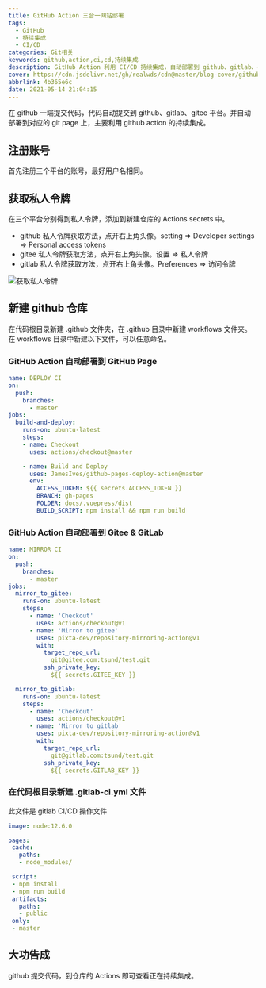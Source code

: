 ```yaml
---
title: GitHub Action 三合一网站部署
tags:
  - GitHub
  - 持续集成
  - CI/CD
categories: Git相关
keywords: github,action,ci,cd,持续集成
description: GitHub Action 利用 CI/CD 持续集成，自动部署到 github、gitlab、gitee 平台
cover: https://cdn.jsdelivr.net/gh/realwds/cdn@master/blog-cover/github-action.37jx8hg50fs0.png
abbrlink: 4b365e6c
date: 2021-05-14 21:04:15
---
```


在 github 一端提交代码，代码自动提交到 github、gitlab、gitee 平台。并自动部署到对应的 git page 上，主要利用 github action 的持续集成。

## 注册账号

首先注册三个平台的账号，最好用户名相同。

## 获取私人令牌

在三个平台分别得到私人令牌，添加到新建仓库的 Actions secrets 中。

- github 私人令牌获取方法，点开右上角头像。setting => Developer settings => Personal access tokens
- gitee 私人令牌获取方法，点开右上角头像。设置 => 私人令牌
- gitlab 私人令牌获取方法，点开右上角头像。Preferences => 访问令牌

![获取私人令牌](https://cdn.jsdelivr.net/gh/realwds/cdn@master/blog/3d9e5d49d1ef49fdbf3e482fb5c50c9c.76le68kg3hs0.62vsm3idncg0.png)

## 新建 github 仓库

在代码根目录新建 .github 文件夹，在 .github 目录中新建 workflows 文件夹。在 workflows 目录中新建以下文件，可以任意命名。

### GitHub Action 自动部署到 GitHub Page

``` yml
name: DEPLOY CI
on:
  push:
    branches:
      - master
jobs:
  build-and-deploy:
    runs-on: ubuntu-latest
    steps:
    - name: Checkout
      uses: actions/checkout@master

    - name: Build and Deploy
      uses: JamesIves/github-pages-deploy-action@master
      env:
        ACCESS_TOKEN: ${{ secrets.ACCESS_TOKEN }}
        BRANCH: gh-pages
        FOLDER: docs/.vuepress/dist
        BUILD_SCRIPT: npm install && npm run build
```

### GitHub Action 自动部署到 Gitee & GitLab

``` yml
name: MIRROR CI
on:
  push:
    branches:
      - master
jobs:
  mirror_to_gitee:
    runs-on: ubuntu-latest
    steps:
      - name: 'Checkout'
        uses: actions/checkout@v1
      - name: 'Mirror to gitee'
        uses: pixta-dev/repository-mirroring-action@v1
        with:
          target_repo_url:
            git@gitee.com:tsund/test.git
          ssh_private_key:
            ${{ secrets.GITEE_KEY }}

  mirror_to_gitlab:
    runs-on: ubuntu-latest
    steps:
      - name: 'Checkout'
        uses: actions/checkout@v1
      - name: 'Mirror to gitlab'
        uses: pixta-dev/repository-mirroring-action@v1
        with:
          target_repo_url:
            git@gitlab.com:tsund/test.git
          ssh_private_key:
            ${{ secrets.GITLAB_KEY }}
```

### 在代码根目录新建 .gitlab-ci.yml 文件

此文件是 gitlab CI/CD 操作文件

``` yml
image: node:12.6.0

pages:
 cache:
   paths:
   - node_modules/

 script:
 - npm install
 - npm run build
 artifacts:
   paths:
   - public
 only:
 - master
```

## 大功告成

github 提交代码，到仓库的 Actions 即可查看正在持续集成。
